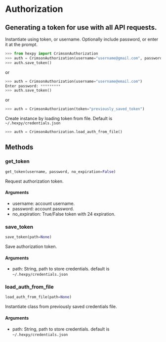 # Authorization

## Generating a token for use with all API requests.

Instantiate using token, or username. Optionally include password, or enter it at the prompt.
```python
>>> from hexpy import CrimsonAuthorization
>>> auth = CrimsonAuthorization(username="username@gmail.com", password="secretpassword")
>>> auth.save_token()
```
or
```python
>>> auth = CrimsonAuthorization(username="username@email.com")
Enter password: *********
>>> auth.save_token()
```
or
```python
>>> auth = CrimsonAuthorization(token="previously_saved_token")
```
Create instance by loading token from file.  Default is `~/.hexpy/credentials.json`
```python
>>> auth = CrimsonAuthorization.load_auth_from_file()
```

## Methods

### get_token

```python
get_token(username, password, no_expiration=False)
```

Request authorization token.
#### Arguments

* username: account username.
* password: account password.
* no_expiration: True/False token with 24 expiration.

### save_token
```python
save_token(path=None)
```
Save authorization token.
#### Arguments
* path: String, path to store credentials. default is `~/.hexpy/credentials.json`

### load_auth_from_file
```python
load_auth_from_file(path=None)
```
Instantiate class from previously saved credentials file.
#### Arguments
* path: String, path to store credentials. default is `~/.hexpy/credentials.json`
